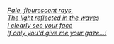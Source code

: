 [*Pale, flourescent rays,  
The light reflected in the waves  
I clearly see your face  
If only you'd give me your gaze...!*](https://www.youtube.com/watch?v=LKT8rMYxmnY)